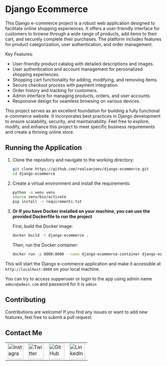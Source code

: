 # Django Ecommerce
This Django e-commerce project is a robust web application designed to facilitate online shopping experiences. It offers a user-friendly interface for customers to browse through a wide range of products, add items to their cart, and securely complete their purchases. The platform includes features for product categorization, user authentication, and order management.

Key Features:
- User-friendly product catalog with detailed descriptions and images.
- User authentication and account management for personalized shopping experiences.
- Shopping cart functionality for adding, modifying, and removing items.
- Secure checkout process with payment integration.
- Order history and tracking for customers.
- Admin interface for managing products, orders, and user accounts.
- Responsive design for seamless browsing on various devices.

This project serves as an excellent foundation for building a fully functional e-commerce website. It incorporates best practices in Django development to ensure scalability, security, and maintainability. Feel free to explore, modify, and enhance this project to meet specific business requirements and create a thriving online store.

## Running the Application

1. Clone the repository and navigate to the working directory:
    ```bash
    git clone https://github.com/realsanjeev/django-ecommerce.git
    cd django-ecommerce
    ```

2. Create a virtual environment and install the requirements:
    ```bash
    python -m venv venv
    source venv/bin/activate
    pip install -r requirements.txt
    ```

3. **Or If you have Docker installed on your machine, you can use the provided Dockerfile to run the project**

   First, build the Docker image:
    ```bash
    docker build -t django-ecommerce .
    ```

   Then, run the Docker container:
    ```bash
    docker run -p 8000:8000 --name django-ecommerce-container django-ecommerce
    ```

This will start the Django e-commerce application and make it accessible at `http://localhost:8000` on your local machine.

You can try to access supperuser or login to the app using admin name `admin@admin.com` and password for it is `admin`

## Contributing

Contributions are welcome! If you find any issues or want to add new features, feel free to submit a pull request.

## Contact Me

<table>
  <tr>
    <td><img src="https://github.com/realsanjeev/protfolio/blob/main/src/assets/images/instagram.png" alt="Instagram" width="50" height="50"></td>
    <td><img src="https://github.com/realsanjeev/protfolio/blob/main/src/assets/images/twitter.png" alt="Twitter" width="50" height="50"></td>
    <td><img src="https://github.com/realsanjeev/protfolio/blob/main/src/assets/images/github.png" alt="GitHub" width="50" height="50"></td>
    <td><img src="https://github.com/realsanjeev/protfolio/blob/main/src/assets/images/linkedin-logo.png" alt="LinkedIn" width="50" height="50"></td>
  </tr>
</table>
